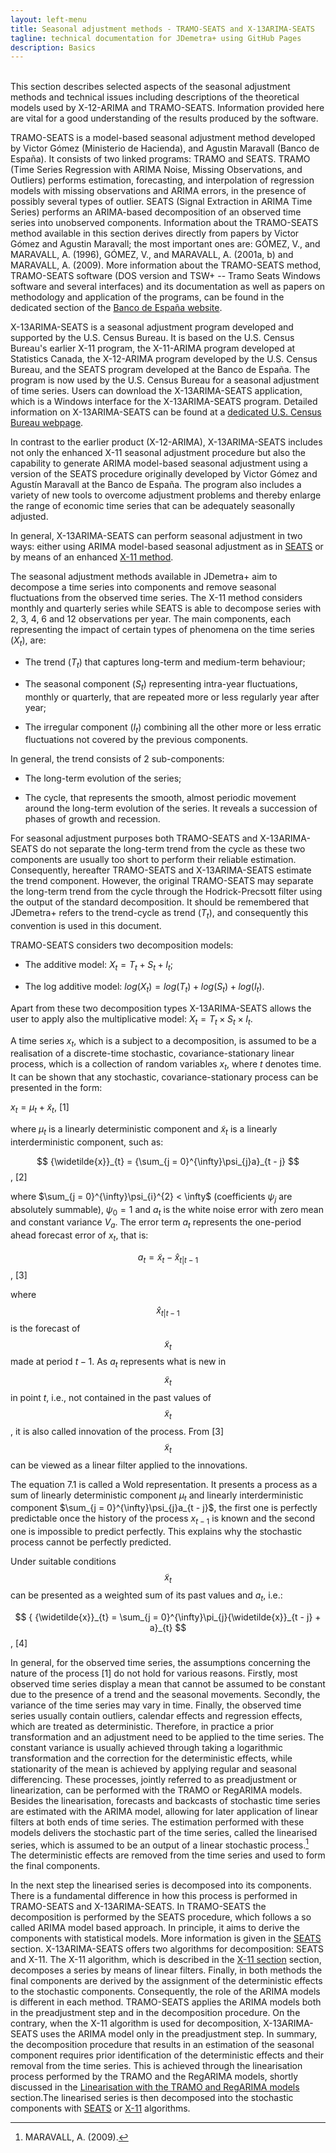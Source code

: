 ```yaml
---
layout: left-menu
title: Seasonal adjustment methods - TRAMO-SEATS and X-13ARIMA-SEATS
tagline: technical documentation for JDemetra+ using GitHub Pages
description: Basics
---
```

<br/>
This section describes selected aspects of the seasonal adjustment methods and
technical issues including descriptions of the theoretical models used
by X-12-ARIMA and TRAMO-SEATS. Information provided here are vital for a good understanding of the
results produced by the software.

TRAMO-SEATS is a model-based seasonal adjustment method developed by
Victor Gómez (Ministerio de Hacienda), and Agustin Maravall (Banco de
España). It consists of two linked programs: TRAMO and SEATS. TRAMO
(Time Series Regression with ARIMA Noise, Missing Observations, and
Outliers) performs estimation, forecasting, and interpolation of
regression models with missing observations and ARIMA errors, in the
presence of possibly several types of outlier. SEATS (Signal
Extraction in ARIMA Time Series) performs an ARIMA-based decomposition
of an observed time series into unobserved components. Information about
the TRAMO-SEATS method available in this section derives directly from
papers by Victor Gómez and Agustin Maravall; the most important ones
are: GÓMEZ, V., and MARAVALL, A. (1996), GÓMEZ, V., and MARAVALL, A.
(2001a, b) and MARAVALL, A. (2009). More information about the
TRAMO-SEATS method, TRAMO-SEATS software (DOS version and TSW+ -- Tramo
Seats Windows software and several interfaces) and its documentation as
well as papers on methodology and application of the programs, can be
found in the dedicated section of the 
<a href="https://www.bde.es/bde/en/secciones/servicios/Profesionales/Programas_estadi/Programas_estad_d9fa7f3710fd821.html" target="_blank">Banco de España website</a>.

X-13ARIMA-SEATS is a seasonal adjustment program developed and supported
by the U.S. Census Bureau. It is based on the U.S. Census Bureau\'s
earlier X-11 program, the X-11-ARIMA program developed at Statistics
Canada, the X-12-ARIMA program developed by the U.S. Census Bureau, and
the SEATS program developed at the Banco de España. The program is now
used by the U.S. Census Bureau for a seasonal adjustment of time series.
Users can download the X-13ARIMA-SEATS application, which is a Windows
interface for the X-13ARIMA-SEATS program. Detailed information on
X-13ARIMA-SEATS can be found at a <a href="https://www.census.gov/srd/www/winx13//" target="_blank">dedicated U.S. Census Bureau webpage</a>.

In contrast to the earlier product (X-12-ARIMA), X-13ARIMA-SEATS
includes not only the enhanced X-11 seasonal adjustment procedure but
also the capability to generate ARIMA model-based seasonal adjustment
using a version of the SEATS procedure originally developed by Victor
Gómez and Agustín Maravall at the Banco de España. The program also
includes a variety of new tools to overcome adjustment problems and
thereby enlarge the range of economic time series that can be adequately
seasonally adjusted.

In general, X-13ARIMA-SEATS can perform seasonal adjustment in two ways:
either using ARIMA model-based seasonal adjustment as in [SEATS](../theory/SA_SEATS.html) or by
means of an enhanced [X-11 method](../theory/SA_X11.html).

The seasonal adjustment methods available in JDemetra+ aim to decompose
a time series into components and remove seasonal fluctuations from the
observed time series. The X-11 method considers monthly and quarterly
series while SEATS is able to decompose series with 2, 3, 4, 6 and 12
observations per year. The main components, each representing the impact
of certain types of phenomena on the time series ($X_{t}$), are:

-   The trend ($T_{t}$) that captures long-term and medium-term behaviour;

-   The seasonal component ($S_{t}$) representing intra-year fluctuations, monthly or quarterly, that are repeated more or less regularly year after year;

-   The irregular component ($I_{t}$) combining all the other more or less erratic fluctuations not covered by the previous components.

In general, the trend consists of 2 sub-components:

-   The long-term evolution of the series;

-   The cycle, that represents the smooth, almost periodic movement around the long-term evolution of the series. It reveals a succession of phases of growth and recession.

For seasonal adjustment purposes both TRAMO-SEATS and X-13ARIMA-SEATS do
not separate the long-term trend from the cycle as these two components
are usually too short to perform their reliable estimation.
Consequently, hereafter TRAMO-SEATS and X-13ARIMA-SEATS estimate the
trend component. However, the original TRAMO-SEATS may separate the
long-term trend from the cycle through the Hodrick-Precsott filter using
the output of the standard decomposition. It should be remembered that
JDemetra+ refers to the trend-cycle as trend ($T_{t}$), and consequently
this convention is used in this document.

TRAMO-SEATS considers two decomposition models:

-   The additive model: $X_{t} = T_{t} + S_{t} + I_{t}$;

-   The log additive model:
     $log(X_{t}) = log(T_{t}) + log(S_{t}) + log(I_{t})$.

Apart from these two decomposition types X-13ARIMA-SEATS allows the user
to apply also the multiplicative
model: $X_{t} = T_{t} \times S_{t} \times I_{t}$.

A time series $x_{t}$, which is a subject to a decomposition, is assumed
to be a realisation of a discrete-time stochastic, covariance-stationary
linear process, which is a collection of random variables
$x_{t}$, where $t$ denotes time. It can be shown that
any stochastic, covariance-stationary process can be presented in the
form:

  
  $x_{t} = \mu_{t} + {\widetilde{x}}_{t}$,   \[1\]
  

where $\mu_{t}$ is a linearly deterministic component and
${\widetilde{x}}_{t}$ is a linearly interderministic component, such as:

  
  $$
  {\widetilde{x}}_{t} = {\sum_{j = 0}^{\infty}\psi_{j}a}_{t - j}
  $$,   \[2\]
  

where $\sum_{j = 0}^{\infty}\psi_{i}^{2} < \infty$ (coefficients
$\psi_{j}$ are absolutely summable), $\psi_{0} = 1$ and $a_{t}$ is the
white noise error with zero mean and constant variance $V_{a}$. The
error term $a_{t}$ represents the one-period ahead forecast error of
$x_{t}$, that is:

  
  $$
  a_{t} = {\widetilde{x}}_{t} - {\widehat{x}}_{t|t - 1}
  $$,   \[3\]
  

where $${\widehat{x}}_{t|t - 1}$$ is the forecast of $${\widetilde{x}}_{t}$$
made at period $t - 1$. As $a_{t}$ represents what is new in $${\widetilde{x}}_{t}$$ in point $t$, i.e., not contained in the past values of $${\widetilde{x}}_{t}$$, it is also called innovation of the process. From \[3\] $${\widetilde{x}}_{t}$$ can be viewed as a linear filter applied to the innovations.

The equation 7.1 is called a Wold representation. It presents a process
as a sum of linearly deterministic component $\mu_{t}$ and linearly
interderministic component $\sum_{j = 0}^{\infty}\psi_{j}a_{t - j}$, the
first one is perfectly predictable once the history of the process
$x_{t - 1}$ is known and the second one is impossible to predict
perfectly. This explains why the stochastic process cannot be perfectly
predicted.

Under suitable conditions $${\widetilde{x}}_{t}$$ can be presented as a weighted sum of its past values and $a_{t}$, i.e.:


  $$
  { {\widetilde{x}}_{t} = \sum_{j = 0}^{\infty}\pi_{j}{\widetilde{x}}_{t - j} + a}_{t}
  $$,   \[4\]


In general, for the observed time series, the assumptions concerning the
nature of the process \[1\] do not hold for various reasons. Firstly,
most observed time series display a mean that cannot be assumed to be
constant due to the presence of a trend and the seasonal movements.
Secondly, the variance of the time series may vary in time. Finally, the
observed time series usually contain outliers, calendar effects and
regression effects, which are treated as deterministic. Therefore, in
practice a prior transformation and an adjustment need to be applied to
the time series. The constant variance is usually achieved through
taking a logarithmic transformation and the correction for the
deterministic effects, while stationarity of the mean is achieved by
applying regular and seasonal differencing. These processes, jointly
referred to as preadjustment or linearization, can be performed with the
TRAMO or RegARIMA models. Besides the linearisation, forecasts and
backcasts of stochastic time series are estimated with the ARIMA model,
allowing for later application of linear filters at both ends of time
series. The estimation performed with these models delivers the
stochastic part of the time series, called the linearised series, which
is assumed to be an output of a linear stochastic process.[^1] The
deterministic effects are removed from the time series and used to form
the final components.

In the next step the linearised series is decomposed into its
components. There is a fundamental difference in how this process is
performed in TRAMO-SEATS and X-13ARIMA-SEATS. In TRAMO-SEATS the
decomposition is performed by the SEATS procedure, which follows a so
called ARIMA model based approach. In principle, it aims to derive the
components with statistical models. More information is given in the [SEATS](../theory/SA_SEATS.html) section.
X-13ARIMA-SEATS offers two algorithms for decomposition: SEATS and X-11.
The X-11 algorithm, which is described in the [X-11 section](../theory/SA_X11.html) section, decomposes a series by
means of linear filters. Finally, in both methods the final components
are derived by the assignment of the deterministic effects to the
stochastic components. Consequently, the role of the ARIMA models is
different in each method. TRAMO-SEATS applies the ARIMA models both in
the preadjustment step and in the decomposition procedure. On the
contrary, when the X-11 algorithm is used for decomposition,
X-13ARIMA-SEATS uses the ARIMA model only in the preadjustment step. In
summary, the decomposition procedure that results in an estimation of
the seasonal component requires prior identification of the
deterministic effects and their removal from the time series. This is
achieved through the linearisation process performed by the TRAMO and
the RegARIMA models, shortly discussed in the [Linearisation with the TRAMO and RegARIMA models](../theory/SA_lin.html) section.The linearised series is
then decomposed into the stochastic components with [SEATS](../theory/SA_SEATS.html) or
[X-11](../theory/SA_X11.html) algorithms.





[^1]: MARAVALL, A. (2009).

[^2]: DAGUM, E.B. (1980).

[^3]: GÓMEZ, V., and MARAVALL, A. (2001b). Autocorrelation and partial
    autocorrelation functions are described in 7.9.

[^4]: The notation used by TRAMO for the polynomials is different from
    the one commonly used in the literature, for example in HAMILTON,
    J.D. (1994) the AR polynomial is denoted as
    ${\phi\left( B \right) = 1 - \phi}_{1}B + \ldots + \phi_{p}B^{p}$.

[^5]: BOX G.E.P., JENKINS, G.M., and REINSEL, G.C. (2007).

[^6]: KAISER, R., and MARAVALL, A. (1999).

[^7]: '*X-13ARIMA-SEATS Reference Manual*' (2015).

[^8]: In the TRAMO-SEATS method this type of outlier is called a
    transitory change.

[^9]: See GÓMEZ, V., and MARAVALL, A. (1997).

[^10]: Dummy variable is the variable that takes the values 0 or 1 to
    indicate the absence or presence of some effect.

[^11]: GÓMEZ, V., and MARAVALL, A. (2010).

[^12]: Parsimonious models are those which have a great deal of
    explanatory power using a relatively small number of parameters.
    Balanced models are models for which the order of the combined AR
    and differencing operators is equal to the order of the combined MA
    operator (see GÓMEZ, V., and MARAVALL, A. (1997)). A model is said
    to be more balanced than a competing model if the absolute
    difference between the total orders of the AR plus differencing and
    MA operators is smaller for one model than another. For description
    of the Hannan-Rissanen algorithm see HANNAN, E.J., and RISSANEN, J.
    (1982), GÓMEZ, V., and MARAVALL, A. (2001b) and 7.1.1.4.

[^13]: See 7.2.1.4.

[^14]: See 7.1.1.6.

[^15]: GÓMEZ, V., and MARAVALL, A. (2001b).

[^16]: MARAVALL, A. (2000).

[^17]: '*X-13ARIMA-SEATS Reference Manual*' (2015).

[^18]: DAGUM, E.B. (1988).

[^19]: '*X-13ARIMA-SEATS Reference Manual*' (2015).

[^20]: The pre-tested options are: one, eight, and fifteen days before
    Easter.

[^21]: See 7.1.1.2.

[^22]: CHATFIELD, C. (2004).

[^23]: AKAIKE, H. (1973).

[^24]: HURVICH, C.M., and TSAI, C. (1989).

[^25]: HANNAN, E.J., and QUINN, B.G. (1979).

[^26]: SCHWARZ, G. (1978).

[^27]: PEÑA, D. (2001).

[^28]: HANNAN, E.J., and RISSANEN, J. (1982), NEWBOLD, D., and BOS, T.
    (1982).

[^29]: '*X-13ARIMA-SEATS Reference Manual*' (2015).

[^30]: Ibid.

[^31]: In the original software SEATS can be used either with TRAMO,
    operating on the input received from the latter, or alone, fitting
    an ARIMA model to the series.

[^32]: GÓMEZ, V., and MARAVALL, A. (1998).

[^33]: GÓMEZ, V., and MARAVALL, A. (1997).

[^34]: GÓMEZ, V., and MARAVALL, A. (2001a).

[^35]: For description of the spectrum see 7.3.

[^36]: MARAVALL, A. (1995).

[^37]: Description based on KAISER, R., and MARAVALL, A. (2000) and
    MARAVALL, A. (2008c).

[^38]: For details see MARAVALL, A., CAPORELLO, G., PÉREZ, D., and
    LÓPEZ, R. (2014).

[^39]: In JDemetra+ this argument is called *Trend boundary*.

[^40]: The AR roots close to or at the trading day frequency generates a
    stochastic trading day component. A stochastic trading day component
    is always modelled as a stationary ARMA(2,2), where the AR part
    contains the roots close to the TD frequency, and the MA(2) is
    obtained from the model decomposition (MARAVALL, A., and PÉREZ, D.
    (2011)). This component, estimated by SEATS, is not implemented by
    the current version of JDemetra+.

[^41]: The term pseudo-spectrum is used for a non-stationary time
    series, while the term spectrum is used for a stationary time
    series.

[^42]: If the ARIMA model estimated in TRAMO does not accept an
    admissible decomposition, SEATS replaces it with a decomposable
    approximation. The modified model is therefore used to decompose the
    series. There are also other rare situations when the ARIMA model
    chosen by TRAMO is changed by SEATS. It happens when, for example,
    the ARIMA models generate unstable seasonality or produce a
    senseless decomposition. Such examples are discussed by MARAVALL, A.
    (2009).

[^43]: HILLMER, S.C., and TIAO, G.C. (1982).

[^44]: GÓMEZ, V., and MARAVALL, A. (2001a).

[^45]: HILLMER, S.C., and TIAO, G.C. (1982).

[^46]: MARAVALL, A. (1986).

[^47]: Ibid.

[^48]: KAISER, R., and MARAVALL, A. (2000).

[^49]: The choice of the estimation method is controlled by the *Method*
    parameter, explained in the [SEATS specification](../reference-manual/sa-spec-tramo.html) section.

[^50]: MARAVALL, A. (2008c).

[^51]: MARAVALL, A. (1995).

[^52]: MARAVALL, A., and PLANAS, C. (1999).

[^53]: MARAVALL, A. (1998).

[^54]: GÓMEZ, V., and MARAVALL, A. (2001a).

[^55]: Ibid.

[^56]: KAISER, R., and MARAVALL, A. (2000).

[^57]: MARAVALL, A. (1995).

[^58]: MARAVALL, A. (2009).

[^59]: The section is based on KAISER, R., and MARAVALL, A. (2000).

[^60]: See 7.1.2.3. For further details see MARAVALL, A. (2008).

[^61]: This is a general estimation procedure used by the U.S. Census
    Bureau. JDemetra+ does not calculate backcasts for X-13ARIMA-SEATS.

[^62]: GÓMEZ, V., and MARAVALL, A (2001b).

[^63]: In fact, astronomical observations show that the equinox occurs
    on 20 March in most years.

[^64]: In case of SEATS, the properties can be trivially derived from
    the matrix formulation of signal extraction. They are also valid for
    X-11 (additive).

[^65]: HAMILTON, J.D. (1994).

[^66]: Ibid.

[^67]: CHATFIELD, C. (2004).

[^68]: BROCKWELL, P.J., and DAVIS, R.A. (2002).

[^69]: HAMILTON, J.D. (1994).

[^70]: SOKUP, R.J., and FINDLEY, D. F. (1999).

[^71]: BROCKWELL, P.J., and DAVIS, R.A. (2002).

[^72]: For details see BROCKWELL, P.J., and DAVIS, R.A. (2006).

[^73]: BOX, G.E.P., JENKINS, G.M., and REINSEL, G.C. (2007).

[^74]: The proof is given in BROCKWELL, P.J., and DAVIS, R.A. (2006).

[^75]: Ibid.

[^76]: Definition from '*X-12-ARIMA Reference Manual*' (2011).

[^77]: The false alarm rate is defined as the fraction of the 50
    replicates for which a visually significant spectral peak occurred
    at one of the trading day frequencies being considered in the
    designated output spectra (SOUKUP, R.J., and FINDLEY, D.F. (1999)).

[^78]: FINDLEY, D., MONSELL, B.C., SHULMAN, H.B., and PUGH, M.G. (1990).

[^79]: FINDLEY, D., MONSELL, B.C., BELL, W., OTTO, M., and CHEN, B.-C.
    (1990).

[^80]: The description of the test derives from DOORNIK, J.A., and
    HANSEN, H. (2008).

[^81]: CHATFIELD, C. (2004).

[^82]: The unmodified Seasonal -- Irregular component corresponds to the
    Seasonal -- Irregular factors with the extreme values.

[^83]: DAGUM, E.B. (1987).

[^84]: MARAVALL, A. (2008a).

[^85]: For definition of the periodogram and Fourier frequencies see
    7.3.

[^86]: Description of the idea of benchmarking is based on DAGUM, B.E.,
    and CHOLETTE, P.A. (1994) and QUENNEVILLE, B. et all (2003).
    Detailed information can be found in: DAGUM, B.E., and CHOLETTE,
    P.A. (2006).

[^87]: DAGUM, B.E., and CHOLETTE, P.A. (2006).

[^88]: '*X-12-ARIMA Reference Manual'* (2011).

[^89]: HOOD, C.C.H. (2005).

[^90]: CHOLETTE, P.A. (1979).

[^91]: MAKRIDAKIS, S., WHEELWRIGHT, S.C., and HYNDMAN, R.J. (1998).

[^92]: CHATFIELD, C. (2004).

